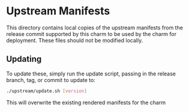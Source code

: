 # Upstream Manifests

This directory contains local copies of the upstream manifests from the release
commit supported by this charm to be used by the charm for deployment. These
files should not be modified locally.

## Updating

To update these, simply run the update script, passing in the release branch,
tag, or commit to update to:

```bash
./upstream/update.sh [version]
```

This will overwrite the existing rendered manifests for the charm